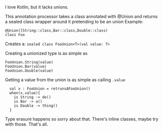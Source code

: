  I love Kotlin, but it lacks unions. 
 
 This annotation processor takes a class annotated with @Union and returns a sealed class
 wrapper around it pretending to be an union
 Example:

``` 
@Union([String::class,Bar::class,Double::class)
class Foo
```
Creates a:
`sealed class FooUnion<T>(val value: T>`

Creating a unionized type is as simple as 
```
FooUnion.String(value)
FooUnion.Bar(value)
FooUnion.Double(value)
```

Getting a value from the union is as simple as calling `.value`
```
  val x : FooUnion = retrunsAFooUnion() 
  when(x.value){
    is String -> do()
    is Bar -> a()
    is Double -> thing()
  }
  ```
  
  Type erasure happens so sorry about that. There's inline classes, maybe try with those.
  That's all.
  
